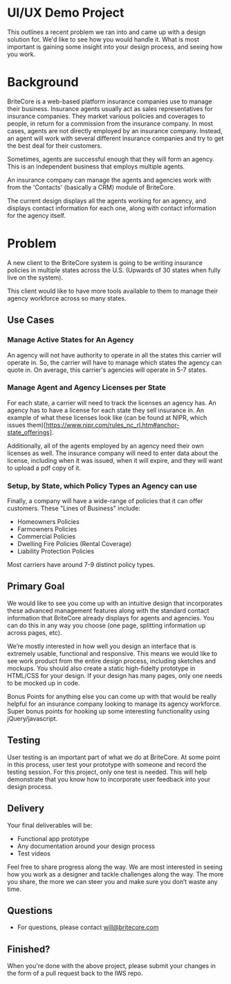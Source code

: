 UI/UX Demo Project
================================

This outlines a recent problem we ran into and came up with a design solution for. We'd like to see how you would handle it. What is most important is gaining some insight into your design process, and seeing how you work.

# Background

BriteCore is a web-based platform insurance companies use to manage their business. Insurance agents usually act as sales representatives for insurance companies. They market various policies and coverages to people, in return for a commission from the insurance company. In most cases, agents are not directly employed by an insurance company. Instead, an agent will work with several different insurance companies and try to get the best deal for their customers.

Sometimes, agents are successful enough that they will form an agency. This is an independent business that employs multiple agents.

An insurance company can manage the agents and agencies work with from the 'Contacts' (basically a CRM) module of BriteCore.

The current design displays all the agents working for an agency, and displays contact information for each one, along with contact information for the agency itself.

# Problem

A new client to the BriteCore system is going to be writing insurance policies in multiple states across the U.S. (Upwards of 30 states when fully live on the system).

This client would like to have more tools available to them to manage their agency workforce across so many states. 

## Use Cases

### Manage Active States for An Agency

An agency will not have authority to operate in all the states this carrier will operate in. So, the carrier will have to manage which states the agency can quote in. On average, this carrier's agencies will operate in 5-7 states. 

### Manage Agent and Agency Licenses per State

For each state, a carrier will need to track the licenses an agency has. An agency has to have a license for each state they sell insurance in. An example of what these licenses look like (can be found at NIPR, which issues them)[https://www.nipr.com/rules_nc_rl.htm#anchor-state_offerings].

Additionally, all of the agents employed by an agency need their own licenses as well. The insurance company will need to enter data about the license, including when it was issued, when it will expire, and they will want to upload a pdf copy of it.

### Setup, by State, which Policy Types an Agency can use

Finally, a company will have a wide-range of policies that it can offer customers. These "Lines of Business" include:

- Homeowners Policies
- Farmowners Policies
- Commercial Policies
- Dwelling Fire Policies (Rental Coverage)
- Liability Protection Policies

Most carriers have around 7-9 distinct policy types.

## Primary Goal
We would like to see you come up with an intuitive design that incorporates these advanced management features along with the standard contact information that BriteCore already displays for agents and agencies. You can do this in any way you choose (one page, splitting information up across pages, etc). 

We’re mostly interested in how well you design an interface that is extremely usable, functional and responsive. This means we would like to see work product from the entire design process, including sketches and mockups. You should also create a static high-fidelty prototype in HTML/CSS for your design. If your design has many pages, only one needs to be mocked up in code. 

Bonus Points for anything else you can come up with that would be really helpful for an insurance company looking to manage its agency workforce. Super bonus points for hooking up some interesting functionality using jQuery/javascript.

## Testing

User testing is an important part of what we do at BriteCore. At some point in this process, user test your prototype with someone and record the testing session. For this project, only one test is needed. This will help demonstrate that you know how to incorporate user feedback into your design process. 

## Delivery

Your final deliverables will be:
 - Functional app prototype
 - Any documentation around your design process
 - Test videos

Feel free to share progress along the way. We are most interested in seeing how you work as a designer and tackle challenges along the way. The more you share, the more we can steer you and make sure you don’t waste any time.

## Questions

 - For questions, please contact will@britecore.com

## Finished?

When you're done with the above project, please submit your changes in the form of a pull request back to the IWS repo.
